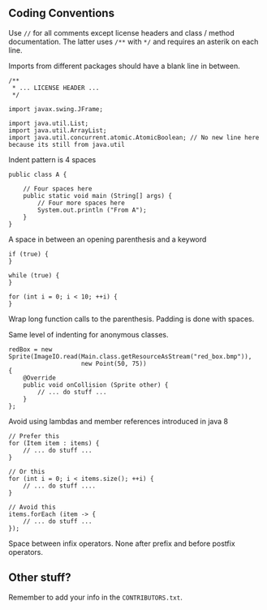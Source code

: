 ## Coding Conventions

Use `//` for all comments except license headers and class / method documentation.
The latter uses `/**` with `*/` and requires an asterik on each line.

Imports from different packages should have a blank line in between.

```
/**
 * ... LICENSE HEADER ...
 */

import javax.swing.JFrame;

import java.util.List;
import java.util.ArrayList;
import java.util.concurrent.atomic.AtomicBoolean; // No new line here because its still from java.util
```

Indent pattern is 4 spaces

```
public class A {

    // Four spaces here
    public static void main (String[] args) {
        // Four more spaces here
        System.out.println ("From A");
    }
}
```

A space in between an opening parenthesis and a keyword

```
if (true) {
}

while (true) {
}

for (int i = 0; i < 10; ++i) {
}
```

Wrap long function calls to the parenthesis. Padding is done with spaces.

Same level of indenting for anonymous classes.

```
redBox = new Sprite(ImageIO.read(Main.class.getResourceAsStream("red_box.bmp")),
                    new Point(50, 75))
{
    @Override
    public void onCollision (Sprite other) {
        // ... do stuff ...
    }
};
```

Avoid using lambdas and member references introduced in java 8

```
// Prefer this
for (Item item : items) {
    // ... do stuff ...
}

// Or this
for (int i = 0; i < items.size(); ++i) {
	// ... do stuff ....
}

// Avoid this
items.forEach (item -> {
    // ... do stuff ...
});
```

Space between infix operators. None after prefix and before postfix operators.

## Other stuff?

Remember to add your info in the `CONTRIBUTORS.txt`.
